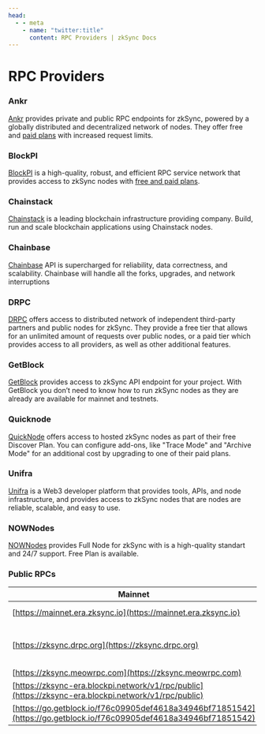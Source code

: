 ```yaml
---
head:
  - - meta
    - name: "twitter:title"
      content: RPC Providers | zkSync Docs
---
```


# RPC Providers

### Ankr

[Ankr](https://www.ankr.com/rpc/zksync_era/) provides private and public RPC endpoints for zkSync, powered by a globally distributed and decentralized network of nodes. They offer free and [paid plans](https://www.ankr.com/rpc/pricing/) with increased request limits.

### BlockPI

[BlockPI](https://blockpi.io/zksync) is a high-quality, robust, and efficient RPC service network that provides access to zkSync nodes with [free and paid plans](https://docs.blockpi.io/documentations/pricing).

### Chainstack

[Chainstack](https://chainstack.com/) is a leading blockchain infrastructure providing company. Build, run and scale blockchain applications using Chainstack nodes.

### Chainbase

[Chainbase](https://chainbase.com/chainNetwork/zkSync) API is supercharged for reliability, data correctness, and scalability. Chainbase will handle all the forks, upgrades, and network interruptions

### DRPC

[DRPC](https://drpc.org/public-endpoints/zksync) offers access to distributed network of independent third-party partners and public nodes for zkSync. They provide a free tier that allows for an unlimited amount of requests over public nodes, or a paid tier which provides access to all providers, as well as other additional features.

### GetBlock

[GetBlock](https://getblock.io/nodes/zksync/) provides access to zkSync API endpoint for your project. With GetBlock you don’t need to know how to run zkSync nodes as they are already are available for mainnet and testnets.

### Quicknode

[QuickNode](https://www.quicknode.com/chains/zkSync) offers access to hosted zkSync nodes as part of their free Discover Plan. You can configure add-ons, like "Trace Mode" and "Archive Mode" for an additional cost by upgrading to one of their paid plans.

### Unifra

[Unifra](https://unifra.io/) is a Web3 developer platform that provides tools, APIs, and node infrastructure, and provides access to zkSync nodes that are nodes are reliable, scalable, and easy to use.

### NOWNodes

[NOWNodes](https://nownodes.io/nodes) provides Full Node for zkSync with is a high-quality standart and 24/7 support. Free Plan is available.

### Public RPCs

| Mainnet                                                                                                            | Testnet                                                                                                              |
| ------------------------------------------------------------------------------------------------------------------ | -------------------------------------------------------------------------------------------------------------------- |
| [https://mainnet.era.zksync.io](https://mainnet.era.zksync.io)                                                     | [https://sepolia.era.zksync.dev](https://sepolia.era.zksync.dev)                                                     |
| [https://zksync.drpc.org](https://zksync.drpc.org)                                                                 | [https://zksync-era-sepolia.blockpi.network/v1/rpc/public](https://zksync-era-sepolia.blockpi.network/v1/rpc/public) |
| [https://zksync.meowrpc.com](https://zksync.meowrpc.com)                                                           |                                                                                                                      |
| [https://zksync-era.blockpi.network/v1/rpc/public](https://zksync-era.blockpi.network/v1/rpc/public)               |                                                                                                                      |
| [https://go.getblock.io/f76c09905def4618a34946bf71851542](https://go.getblock.io/f76c09905def4618a34946bf71851542) |                                                                                                                      |
